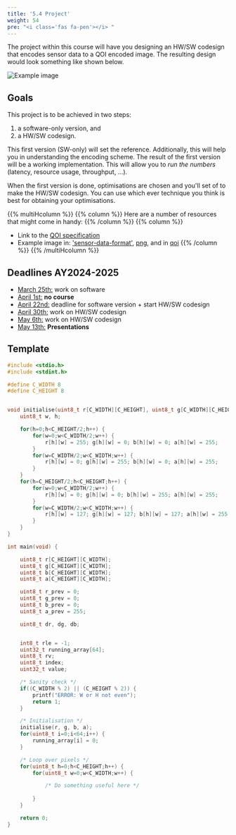 ```yaml
---
title: '5.4 Project'
weight: 54
pre: "<i class='fas fa-pen'></i> "
---
```


The project within this course will have you designing an HW/SW codesign that encodes sensor data to a QOI encoded image. The resulting design would look something like shown below.

![Example image](/img/50/project.png)

## Goals

This project is to be achieved in two steps: 

1. a software-only version, and 
0. a HW/SW codesign.

This first version (SW-only) will set the reference. Additionally, this will help you in understanding the encoding scheme. The result of the first version will be a working implementation. This will allow you to *run the numbers* (latency, resource usage, throughput, ...).

When the first version is done, optimisations are chosen and you'll set of to make the HW/SW codesign. You can use which ever technique you think is best for obtaining your optimisations.

{{% multiHcolumn %}}
{{% column %}}
Here are a number of resources that might come in handy:
{{% /column %}}
{{% column %}}
* Link to the [QOI specification](https://qoiformat.org/qoi-specification.pdf)
* Example image in: ['sensor-data-format'](https://github.com/KULeuven-Diepenbeek/course_hwswcodesign/blob/master/src/project/data/example_image.dat), [png](https://github.com/KULeuven-Diepenbeek/course_hwswcodesign/blob/master/src/project/data/example_image.png), and in [qoi](https://github.com/KULeuven-Diepenbeek/course_hwswcodesign/blob/master/src/project/data/example_image.qoi)
{{% /column %}}
{{% /multiHcolumn %}}

## Deadlines AY2024-2025

* <u>March 25th:</u> work on software 
* <u>April 1st:</u> **no course**
* <u>April 22nd:</u> deadline for software version + start HW/SW codesign
* <u>April 30th:</u> work on HW/SW codesign
* <u>May 6th:</u> work on HW/SW codesign
* <u>May 13th:</u> **Presentations**

## Template

```C
#include <stdio.h>
#include <stdint.h>

#define C_WIDTH 8
#define C_HEIGHT 8


void initialise(uint8_t r[C_WIDTH][C_HEIGHT], uint8_t g[C_WIDTH][C_HEIGHT], uint8_t b[C_WIDTH][C_HEIGHT], uint8_t a[C_WIDTH][C_HEIGHT]) {
    uint8_t w, h;

    for(h=0;h<C_HEIGHT/2;h++) {
        for(w=0;w<C_WIDTH/2;w++) {
            r[h][w] = 255; g[h][w] = 0; b[h][w] = 0; a[h][w] = 255;
        }
        for(w=C_WIDTH/2;w<C_WIDTH;w++) {
            r[h][w] = 0; g[h][w] = 255; b[h][w] = 0; a[h][w] = 255;
        }
    }
    for(h=C_HEIGHT/2;h<C_HEIGHT;h++) {
        for(w=0;w<C_WIDTH/2;w++) {
            r[h][w] = 0; g[h][w] = 0; b[h][w] = 255; a[h][w] = 255;
        }
        for(w=C_WIDTH/2;w<C_WIDTH;w++) {
            r[h][w] = 127; g[h][w] = 127; b[h][w] = 127; a[h][w] = 255;
        }
    }
}

int main(void) {

    uint8_t r[C_HEIGHT][C_WIDTH];
    uint8_t g[C_HEIGHT][C_WIDTH];
    uint8_t b[C_HEIGHT][C_WIDTH];
    uint8_t a[C_HEIGHT][C_WIDTH];

    uint8_t r_prev = 0;
    uint8_t g_prev = 0;
    uint8_t b_prev = 0;
    uint8_t a_prev = 255;

    uint8_t dr, dg, db;


    int8_t rle = -1;
    uint32_t running_array[64];
    uint8_t rv;
    uint8_t index;
    uint32_t value;

    /* Sanity check */
    if((C_WIDTH % 2) || (C_HEIGHT % 2)) {
        printf("ERROR: W or H not even");
        return 1;
    }

    /* Initialisation */
    initialise(r, g, b, a);
    for(uint8_t i=0;i<64;i++) {
        running_array[i] = 0;
    }

    /* Loop over pixels */
    for(uint8_t h=0;h<C_HEIGHT;h++) {
        for(uint8_t w=0;w<C_WIDTH;w++) {

            /* Do something useful here */
            
        }
    }

    return 0;
}

```